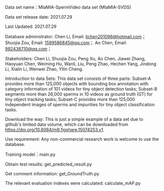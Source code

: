 Data set name：MIaMIA-SpermVideo data set (MIaMIA-SVDS)

Data set release date: 2021.07.29

Last Updated: 2021.07.29

Database administrator: 
	Chen Li, Email: lichen201096@hotmail.com；
	Shuojia Zou, Email: 1599586845@qq.com；
	Ao Chen, Email: 982438710@qq.com；

Stakeholders: Chen Li, Shuojia Zou, Peng Xu, Ao Chen, Jiawei Zhang, Haoyuan Chen, Weiming Hu, Wanli, Liu,
	     Peng Zhao, Hechen Yang, Jindong Li, Xialin Li, Wenwei Zhao, Yilin Cheng.

Introduction to data Sets:
	This data set consists of three parts:  Subset-A provides more than 125,000 objects with bounding box annotation with category
	information of 101 videos for tiny object detection tasks; Subset-B segments more than 26,000 sperms in 10 videos as
	ground truth (GT) for tiny object tracking tasks; Subset-C provides more than 125,000 independent images of sperms and
	impurities for tiny object classification tasks.

Download the way:
	This is just a simple example of a data set due to github's limited data volume, which can be downloaded from https://doi.org/10.6084/m9.figshare.15074253.v1.

Use requirement:
	Any non-commercial research work is welcome to use the database.

Training model：main.py

Obtain test results: get_predicted_result.py

Get comment information: get_GroundTruth.py

The relevant evaluation indexes were calculated: calculate_mAP.py
